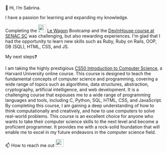 <body>
    <section class='about_me'>
        <p>🤗 Hi, I’m Sabrina.</p>
        <p> I have a passion for learning and expanding my knowledge.</p>
        <p> Completing the <img src="https://emoji.slack-edge.com/T02NE0241/wagon-logo/8174979b99be030e.png" height='25rem' alt="Le Wagon Logo"> <a href='https://lewagon.com'> Le Wagon</a> Bootcamp and the <a href='https://devinhouse.tech/'>DevInHouse course at SENAC SC</a> was challenging, but also rewarding experiences. I'm glad that I had the opportunity to learn new skills such as Ruby, Ruby on Rails, OOP, DB (SQL), HTML, CSS, and JS. </p>
        <p>My next steps❓</p>
        <p> I am taking the highly prestigious <a href="https://www.edx.org/cs50">CS50 Introduction to Computer Science</a>, a Harvard University online course. This course is designed to teach the fundamental concepts of computer science and programming, covering a wide range of topics such as algorithms, data structures, abstraction, cryptography, artificial intelligence, and web development. It is a challenging course that expouses me to a wide range of programming languages and tools, including C, Python, SQL, HTML, CSS, and JavaScript. By completing this course, I am gaining a deep understanding of how to think computationally and creatively, and how to use computers to solve real-world problems. This course is an excellent choice for anyone who wants to take their computer science skills to the next level and become a proficient programmer. It provides me with a rock-solid foundation that will enable me to excel in my future endeavors in the computer science field.
        <p>📫 How to reach me out   <a href='https://www.linkedin.com/in/sabrinamaral/'><img src="https://cdn.jsdelivr.net/gh/devicons/devicon/icons/linkedin/linkedin-original.svg" height='25rem'/></a></p>
    </section>  
</body>
<!---
 sabrinamaral/sabrinamaral is a ✨ special ✨ repository because its `README.md` (this file) appears on your GitHub profile.
You can click the Preview link to take a look at your changes.
--->
